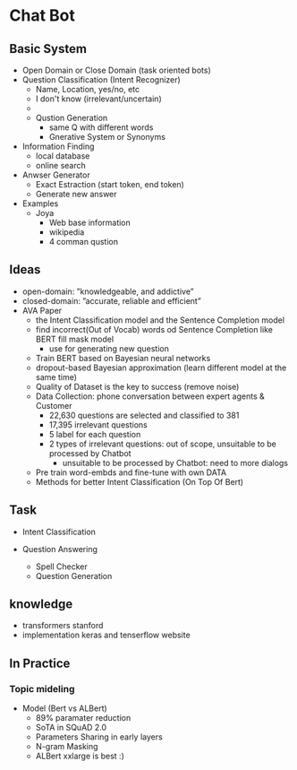# Chat Bot

## Basic System
  - Open Domain or Close Domain (task oriented bots)
  - Question Classification (Intent Recognizer)
    - Name, Location, yes/no, etc
    - I don't know (irrelevant/uncertain)
    - 
    - Qustion Generation
      - same Q with different words
      - Gnerative System or Synonyms
  - Information Finding
    - local database
    - online search
  - Anwser Generator
    - Exact Estraction (start token, end token)
    - Generate new answer
  - Examples
    - Joya
      - Web base information
      - wikipedia
      - 4 comman qustion
      

## Ideas 
  - open-domain: ”knowledgeable, and addictive”
  - closed-domain: ”accurate, reliable and efficient”
  - AVA Paper
    - the Intent Classification model and the Sentence Completion model
    - find incorrect(Out of Vocab) words od Sentence Completion like BERT fill mask model
      - use for generating new question
    - Train BERT based on Bayesian neural networks
    - dropout-based Bayesian approximation (learn different model at the same time)
    - Quality of Dataset is the key to success (remove noise)
    - Data Collection: phone conversation between expert agents & Customer
      - 22,630 questions are selected and classified to 381
      - 17,395 irrelevant questions
      - 5 label for each question
      - 2 types of irrelevant questions: out of scope, unsuitable to be processed by Chatbot
        - unsuitable to be processed by Chatbot: need to more dialogs
     - Pre train word-embds and fine-tune with own DATA
     - Methods for better Intent Classification (On Top Of Bert)


## Task
  - Intent Classification
  - Question Answering
  
    - Spell Checker
    - Question Generation
  
## knowledge
  - transformers stanford
  - implementation keras and tenserflow website

  
## In Practice  

### Topic mideling

- Model (Bert vs ALBert)
  - 89% paramater reduction 
  - SoTA in SQuAD 2.0
  - Parameters Sharing in early layers
  - N-gram Masking
  - ALBert xxlarge is best :)

